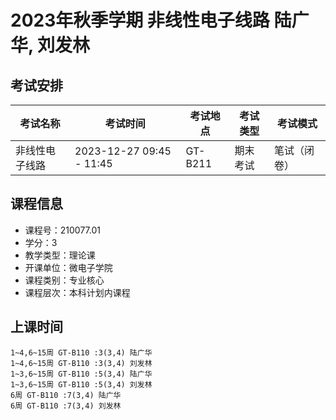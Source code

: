 # 2023年秋季学期 非线性电子线路 陆广华, 刘发林




## 考试安排

| 考试名称 | 考试时间 | 考试地点 | 考试类型 | 考试模式 |
| -------- | -------- | -------- | -------- | -------- |
| 非线性电子线路 | 2023-12-27 09:45 - 11:45 | GT-B211 | 期末考试 | 笔试（闭卷） |





## 课程信息

- 课程号：210077.01
- 学分：3
- 教学类型：理论课
- 开课单位：微电子学院
- 课程类别：专业核心
- 课程层次：本科计划内课程

## 上课时间

```
1~4,6~15周 GT-B110 :3(3,4) 陆广华
1~4,6~15周 GT-B110 :3(3,4) 刘发林
1~3,6~15周 GT-B110 :5(3,4) 陆广华
1~3,6~15周 GT-B110 :5(3,4) 刘发林
6周 GT-B110 :7(3,4) 陆广华
6周 GT-B110 :7(3,4) 刘发林
```


